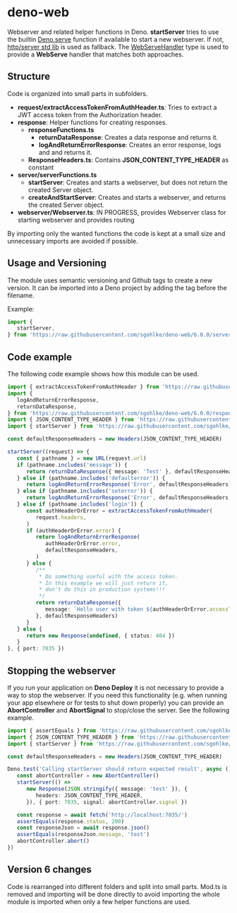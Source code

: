 # deno-web

Webserver and related helper functions in Deno. **startServer** tries to use the builtin [Deno.serve][1] function if
available to start a new webserver. If not, [http/server std lib][2] is used as fallback. The [WebServeHandler][3]
type is used to provide a **WebServe** handler that matches both approaches.

## Structure

Code is organized into small parts in subfolders.

- **request/extractAccessTokenFromAuthHeader.ts**: Tries to extract a JWT access
  token from the Authorization header.
- **response**: Helper functions for creating responses.
  - **responseFunctions.ts**
    - **returnDataResponse**: Creates a data response and returns it.
    - **logAndReturnErrorResponse**: Creates an error response, logs and and
      returns it.
  - **ResponseHeaders.ts**: Contains **JSON_CONTENT_TYPE_HEADER** as constant
- **server/serverFunctions.ts**
  - **startServer**: Creates and starts a webserver, but does not return the
    created Server object.
  - **createAndStartServer**: Creates and starts a webserver, and returns the
    created Server object.
- **webserver/Webserver.ts**: IN PROGRESS, provides Webserver class for starting
  webserver and provides routing

By importing only the wanted functions the code is kept at a small size and
unnecessary imports are avoided if possible.

## Usage and Versioning

The module uses semantic versioning and Github tags to create a new version. It
can be imported into a Deno project by adding the tag before the filename.

Example:

```typescript
import {
   startServer,
} from 'https://raw.githubusercontent.com/sgohlke/deno-web/6.0.0/server/serverFunctions.ts'
```

## Code example

The following code example shows how this module can be used.

```typescript
import { extractAccessTokenFromAuthHeader } from 'https://raw.githubusercontent.com/sgohlke/deno-web/6.0.0/request/extractAccessTokenFromAuthHeader.ts'
import {
   logAndReturnErrorResponse,
   returnDataResponse,
} from 'https://raw.githubusercontent.com/sgohlke/deno-web/6.0.0/response/responseFunctions.ts'
import { JSON_CONTENT_TYPE_HEADER } from 'https://raw.githubusercontent.com/sgohlke/deno-web/6.0.0/response/ResponseHeaders.ts'
import { startServer } from 'https://raw.githubusercontent.com/sgohlke/deno-web/6.0.0/server/serverFunctions.ts'

const defaultResponseHeaders = new Headers(JSON_CONTENT_TYPE_HEADER)

startServer((request) => {
   const { pathname } = new URL(request.url)
   if (pathname.includes('message')) {
      return returnDataResponse({ message: 'Test' }, defaultResponseHeaders)
   } else if (pathname.includes('defaulterror')) {
      return logAndReturnErrorResponse('Error', defaultResponseHeaders)
   } else if (pathname.includes('seterror')) {
      return logAndReturnErrorResponse('Error', defaultResponseHeaders, 418)
   } else if (pathname.includes('login')) {
      const authHeaderOrError = extractAccessTokenFromAuthHeader(
         request.headers,
      )
      if (authHeaderOrError.error) {
         return logAndReturnErrorResponse(
            authHeaderOrError.error,
            defaultResponseHeaders,
         )
      } else {
         /**
          * Do something useful with the access token.
          * In this example we will just return it,
          * don't do this in production systems!!!
          */
         return returnDataResponse({
            message: `Hello user with token ${authHeaderOrError.accessToken}`,
         }, defaultResponseHeaders)
      }
   } else {
      return new Response(undefined, { status: 404 })
   }
}, { port: 7035 })
```

## Stopping the webserver

If you run your application on **Deno Deploy** it is not necessary to provide a
way to stop the webserver. If you need this functionality (e.g. when running
your app elsewhere or for tests to shut down properly) you can provide an
**AbortController** and **AbortSignal** to stop/close the server. See the
following example.

```typescript
import { assertEquals } from 'https://raw.githubusercontent.com/sgohlke/deno-web/6.0.0/deps.ts'
import { JSON_CONTENT_TYPE_HEADER } from 'https://raw.githubusercontent.com/sgohlke/deno-web/6.0.0/response/ResponseHeaders.ts'
import { startServer } from 'https://raw.githubusercontent.com/sgohlke/deno-web/6.0.0/server/serverFunctions.ts'

const defaultResponseHeaders = new Headers(JSON_CONTENT_TYPE_HEADER)

Deno.test('Calling startServer should return expected result', async () => {
   const abortController = new AbortController()
   startServer(() =>
      new Response(JSON.stringify({ message: 'test' }), {
         headers: JSON_CONTENT_TYPE_HEADER,
      }), { port: 7035, signal: abortController.signal })

   const response = await fetch('http://localhost:7035/')
   assertEquals(response.status, 200)
   const responseJson = await response.json()
   assertEquals(responseJson.message, 'test')
   abortController.abort()
})
```

## Version 6 changes

Code is rearranged into different folders and split into small parts. Mod.ts is removed and importing will be done directly to avoid importing the whole module is imported when only a few helper functions are used.

[1]: https://deno.land/api?s=Deno.serve
[2]: https://deno.land/std/http/server.ts?s=serve
[3]: https://github.com/sgohlke/deno-web/blob/main/server/serverFunctions.ts

